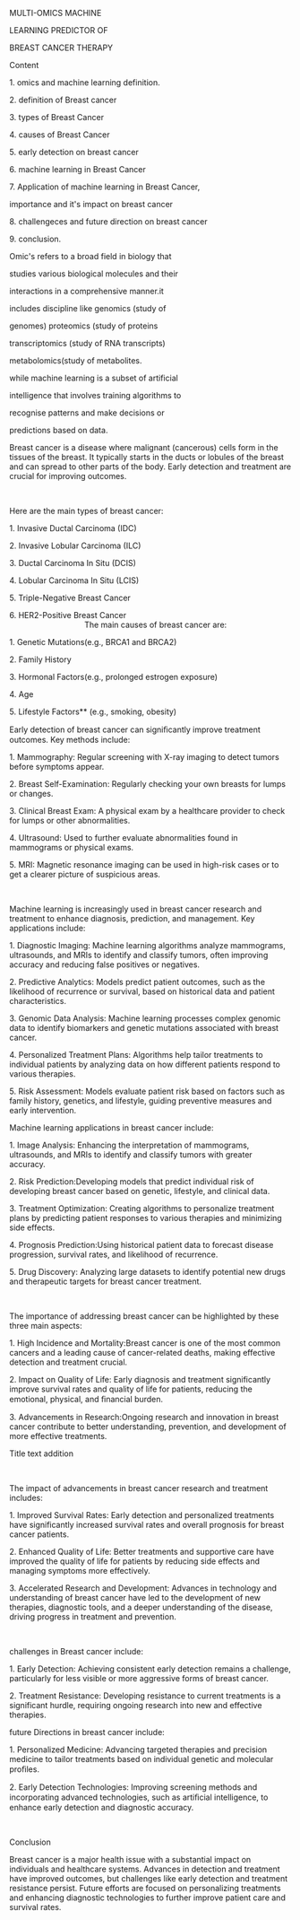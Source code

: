 MULTI-OMICS MACHINE 

LEARNING PREDICTOR OF 

BREAST CANCER THERAPY

Content

1\. omics and machine learning definition.

2\. definition of Breast cancer

3\. types of Breast Cancer

4\. causes of Breast Cancer

5\. early detection on breast cancer

6\. machine learning in Breast Cancer

7\. Application of machine learning in Breast Cancer,

importance and it's impact on breast cancer

8\. challengeces and future direction on breast cancer

9\. conclusion.

Omic's refers to a broad field in biology that

studies various biological molecules and their

interactions in a comprehensive manner.it

includes discipline like genomics (study of

genomes) proteomics (study of proteins

transcriptomics (study of RNA transcripts)

metabolomics(study of metabolites.

while machine learning is a subset of artificial

intelligence that involves training algorithms to

recognise patterns and make decisions or

predictions based on data.

Breast cancer is a disease where malignant (cancerous) cells form in the tissues of the breast. It typically starts in the ducts or lobules of the breast and can spread to other parts of the body. Early detection and treatment are crucial for improving outcomes.

 

Here are the main types of breast cancer:  

1\. Invasive Ductal Carcinoma (IDC) 

2\. Invasive Lobular Carcinoma (ILC) 

3\. Ductal Carcinoma In Situ (DCIS) 

4\. Lobular Carcinoma In Situ (LCIS) 

5\. Triple-Negative Breast Cancer 

6\. HER2-Positive Breast Cancer                                                                                                            The main causes of breast cancer are:

1\. Genetic Mutations(e.g., BRCA1 and BRCA2)

2\. Family History

3\. Hormonal Factors(e.g., prolonged estrogen exposure)

4\. Age

5\. Lifestyle Factors\*\* (e.g., smoking, obesity)

Early detection of breast cancer can signiﬁcantly improve treatment outcomes. Key methods include:  

1\. Mammography: Regular screening with X-ray imaging to detect tumors before symptoms appear. 

2\. Breast Self-Examination: Regularly checking your own breasts for lumps or changes. 

3\. Clinical Breast Exam: A physical exam by a healthcare provider to check for lumps or other abnormalities. 

4\. Ultrasound: Used to further evaluate abnormalities found in mammograms or physical exams. 

5\. MRI: Magnetic resonance imaging can be used in high-risk cases or to get a clearer picture of suspicious areas.

 

Machine learning is increasingly used in breast cancer research and treatment to enhance diagnosis, prediction, and management. Key applications include:  

1\. Diagnostic Imaging: Machine learning algorithms analyze mammograms, ultrasounds, and MRIs to identify and classify tumors, often improving accuracy and reducing false positives or negatives. 

2\. Predictive Analytics: Models predict patient outcomes, such as the likelihood of recurrence or survival, based on historical data and patient characteristics. 

3\. Genomic Data Analysis: Machine learning processes complex genomic data to identify biomarkers and genetic mutations associated with breast cancer. 

4\. Personalized Treatment Plans: Algorithms help tailor treatments to individual patients by analyzing data on how different patients respond to various therapies. 

5\. Risk Assessment: Models evaluate patient risk based on factors such as family history, genetics, and lifestyle, guiding preventive measures and early intervention.

Machine learning applications in breast cancer include:  

1\. Image Analysis: Enhancing the interpretation of mammograms, ultrasounds, and MRIs to identify and classify tumors with greater accuracy. 

2\. Risk Prediction:Developing models that predict individual risk of developing breast cancer based on genetic, lifestyle, and clinical data. 

3\. Treatment Optimization: Creating algorithms to personalize treatment plans by predicting patient responses to various therapies and minimizing side effects. 

4\. Prognosis Prediction:Using historical patient data to forecast disease progression, survival rates, and likelihood of recurrence. 

5\. Drug Discovery: Analyzing large datasets to identify potential new drugs and therapeutic targets for breast cancer treatment.

 

The importance of addressing breast cancer can be highlighted by these three main aspects:  

1\. High Incidence and Mortality:Breast cancer is one of the most common cancers and a leading cause of cancer-related deaths, making effective detection and treatment crucial. 

2\. Impact on Quality of Life: Early diagnosis and treatment significantly improve survival rates and quality of life for patients, reducing the emotional, physical, and ﬁnancial burden. 

3\. Advancements in Research:Ongoing research and innovation in breast cancer contribute to better understanding, prevention, and development of more effective treatments.

Title text addition

 

The impact of advancements in breast cancer research and treatment includes:  

1\. Improved Survival Rates: Early detection and personalized treatments have significantly increased survival rates and overall prognosis for breast cancer patients. 

2\. Enhanced Quality of Life: Better treatments and supportive care have improved the quality of life for patients by reducing side effects and managing symptoms more effectively. 

3\. Accelerated Research and Development: Advances in technology and understanding of breast cancer have led to the development of new therapies, diagnostic tools, and a deeper understanding of the disease, driving progress in treatment and prevention.

 

challenges in Breast cancer include:  

1\. Early Detection: Achieving consistent early detection remains a challenge, particularly for less visible or more aggressive forms of breast cancer. 

2\. Treatment Resistance: Developing resistance to current treatments is a significant hurdle, requiring ongoing research into new and effective therapies.  

future Directions in breast cancer include:  

1\. Personalized Medicine: Advancing targeted therapies and precision medicine to tailor treatments based on individual genetic and molecular proﬁles. 

2\. Early Detection Technologies: Improving screening methods and incorporating advanced technologies, such as artiﬁcial intelligence, to enhance early detection and diagnostic accuracy.

 

Conclusion

Breast cancer is a major health issue with a substantial impact on individuals and healthcare systems. Advances in detection and treatment have improved outcomes, but challenges like early detection and treatment resistance persist. Future efforts are focused on personalizing treatments and enhancing diagnostic technologies to further improve patient care and survival rates.
